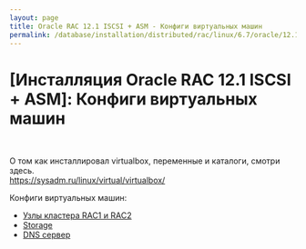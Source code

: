 ```yaml
---
layout: page
title: Oracle RAC 12.1 ISCSI + ASM - Конфиги виртуальных машин
permalink: /database/installation/distributed/rac/linux/6.7/oracle/12.1/iscsi-asm/vm/
---
```


# [Инсталляция Oracle RAC 12.1 ISCSI + ASM]: Конфиги виртуальных машин

<br/>

О том как инсталлировал virtualbox, переменные и каталоги, смотри здесь.  
https://sysadm.ru/linux/virtual/virtualbox/

Конфиги виртуальных машин:

<ul>
<li><a href="/database/installation/distributed/rac/linux/6.7/oracle/12.1/shared-file-system/vm/rac-nodes/">Узлы кластера RAC1 и RAC2</a></li>
<li><a href="/database/installation/distributed/rac/linux/6.7/oracle/12.1/shared-file-system/vm/storage/">Storage</a></li>
<li><a href="/database/installation/distributed/rac/linux/6.7/oracle/12.1/shared-file-system/vm/dns-server/">DNS сервер</a></li>
</ul>
